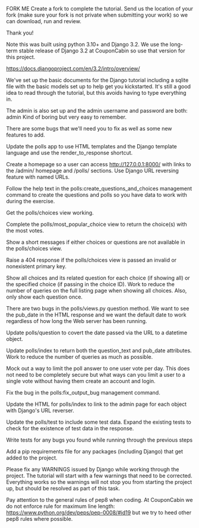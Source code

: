 FORK ME
Create a fork to complete the tutorial. Send us the location of your fork (make sure your fork is not private when submitting your work) so we can download, run and review.

Thank you!



Note this was built using python 3.10+ and Django 3.2. We use the long-term stable release of Django 3.2 at CouponCabin so use that version for this project.

https://docs.djangoproject.com/en/3.2/intro/overview/

We've set up the basic documents for the Django tutorial including a sqlite file with the basic models set up to help get you kickstarted. It's still a good idea to read through the tutorial, but this avoids having to type everything in.

The admin is also set up and the admin username and password are both: admin 
Kind of boring but very easy to remember.

There are some bugs that we'll need you to fix as well as some new features to add.

Update the polls app to use HTML templates and the Django template language and use the render_to_response shortcut.

Create a homepage so a user can access http://127.0.0.1:8000/ with links to the /admin/ homepage and /polls/ sections. Use Django URL reversing feature with named URLs.

Follow the help text in the polls:create_questions_and_choices management command to create the questions and polls so you have data to work with during the exercise.

Get the polls/choices view working.

Complete the polls/most_popular_choice view to return the choice(s) with the most votes.

Show a short messages if either choices or questions are not available in the polls/choices view.

Raise a 404 response if the polls/choices view is passed an invalid or nonexistent primary key.

Show all choices and its related question for each choice (if showing all) or the specified choice (if passing in the choice ID). Work to reduce the number of queries on the full listing page when showing all choices. Also, only show each question once.

There are two bugs in the polls/views.py question method. We want to see the pub_date in the HTML response and we want the default date to work regardless of how long the Web server has been running.

Update polls/question to covert the date passed via the URL to a datetime object.

Update polls/index to return both the question_text and pub_date attributes. Work to reduce the number of queries as much as possible.

Mock out a way to limit the poll answer to one user vote per day. This does not need to be completely secure but what ways can you limit a user to a single vote without having them create an account and login.

Fix the bug in the polls:fix_output_bug management command.

Update the HTML for polls/index to link to the admin page for each object with Django's URL reverser.

Update the polls/test to include some test data. Expand the existing tests to check for the existence of test data in the response.

Write tests for any bugs you found while running through the previous steps

Add a pip requirements file for any packages (including Django) that get added to the project.

Please fix any WARNINGS issued by Django while working through the project. The tutorial will start with a few warnings that need to be corrected. Everything works so the warnings will not stop you from starting the project up, but should be resolved as part of this task.

Pay attention to the general rules of pep8 when coding. At CouponCabin we do not enforce rule for maximum line length: https://www.python.org/dev/peps/pep-0008/#id19 but we try to heed other pep8 rules where possible.
